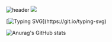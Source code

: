 ![header](https://capsule-render.vercel.app/api?type=speech&color=0:4169e1,100:cc8899&height=300&section=header&text=Hi%20there👋%20It's%20me!&fontSize=90&fontColor=f2f2f2)
<a href="https://www.instagram.com/jh_ok00/" target="_blank"><img src="https://img.shields.io/badge/jh__ok00-FF69B4?style=for-the-badge&logo=Instagram&logoColor=FFFFFF"/></a>

[![Typing SVG](https://readme-typing-svg.demolab.com?font=Fira+Code&size=14&pause=1000&width=435&lines=ETA%3A+when+hedgehogs+fly...(i.e.%2C+probably+never...))](https://git.io/typing-svg)

![Anurag's GitHub stats](https://github-readme-stats.vercel.app/api?username=unKILLableBRIAR&show_icons=true&theme=radical)

<!--
**unKILLableBRIAR/unKILLableBRIAR** is a ✨ _special_ ✨ repository because its `README.md` (this file) appears on your GitHub profile.



Here are some ideas to get you started:

- 🔭 I’m currently working on ...
- 🌱 I’m currently learning ...
- 👯 I’m looking to collaborate on ...
- 🤔 I’m looking for help with ...
- 💬 Ask me about ...
- 📫 How to reach me: ...
- 😄 Pronouns: ...
- ⚡ Fun fact: ...
-->
